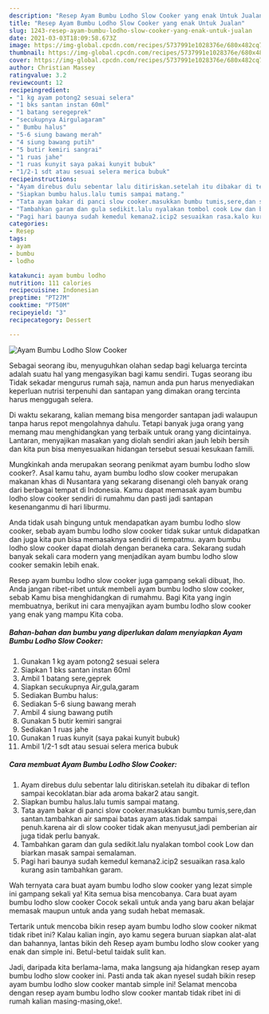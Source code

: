 ```yaml
---
description: "Resep Ayam Bumbu Lodho Slow Cooker yang enak Untuk Jualan"
title: "Resep Ayam Bumbu Lodho Slow Cooker yang enak Untuk Jualan"
slug: 1243-resep-ayam-bumbu-lodho-slow-cooker-yang-enak-untuk-jualan
date: 2021-03-03T18:09:58.673Z
image: https://img-global.cpcdn.com/recipes/5737991e1028376e/680x482cq70/ayam-bumbu-lodho-slow-cooker-foto-resep-utama.jpg
thumbnail: https://img-global.cpcdn.com/recipes/5737991e1028376e/680x482cq70/ayam-bumbu-lodho-slow-cooker-foto-resep-utama.jpg
cover: https://img-global.cpcdn.com/recipes/5737991e1028376e/680x482cq70/ayam-bumbu-lodho-slow-cooker-foto-resep-utama.jpg
author: Christian Massey
ratingvalue: 3.2
reviewcount: 12
recipeingredient:
- "1 kg ayam potong2 sesuai selera"
- "1 bks santan instan 60ml"
- "1 batang seregeprek"
- "secukupnya Airgulagaram"
- " Bumbu halus"
- "5-6 siung bawang merah"
- "4 siung bawang putih"
- "5 butir kemiri sangrai"
- "1 ruas jahe"
- "1 ruas kunyit saya pakai kunyit bubuk"
- "1/2-1 sdt atau sesuai selera merica bubuk"
recipeinstructions:
- "Ayam direbus dulu sebentar lalu ditiriskan.setelah itu dibakar di teflon sampai kecoklatan.biar ada aroma bakar2 atau sangit."
- "Siapkan bumbu halus.lalu tumis sampai matang."
- "Tata ayam bakar di panci slow cooker.masukkan bumbu tumis,sere,dan santan.tambahkan air sampai batas ayam atas.tidak sampai penuh.karena air di slow cooker tidak akan menyusut,jadi pemberian air juga tidak perlu banyak."
- "Tambahkan garam dan gula sedikit.lalu nyalakan tombol cook Low dan biarkan masak sampai semalaman."
- "Pagi hari baunya sudah kemedul kemana2.icip2 sesuaikan rasa.kalo kurang asin tambahkan garam."
categories:
- Resep
tags:
- ayam
- bumbu
- lodho

katakunci: ayam bumbu lodho 
nutrition: 111 calories
recipecuisine: Indonesian
preptime: "PT27M"
cooktime: "PT50M"
recipeyield: "3"
recipecategory: Dessert

---
```



![Ayam Bumbu Lodho Slow Cooker](https://img-global.cpcdn.com/recipes/5737991e1028376e/680x482cq70/ayam-bumbu-lodho-slow-cooker-foto-resep-utama.jpg)

Sebagai seorang ibu, menyuguhkan olahan sedap bagi keluarga tercinta adalah suatu hal yang mengasyikan bagi kamu sendiri. Tugas seorang ibu Tidak sekadar mengurus rumah saja, namun anda pun harus menyediakan keperluan nutrisi terpenuhi dan santapan yang dimakan orang tercinta harus menggugah selera.

Di waktu  sekarang, kalian memang bisa mengorder santapan jadi walaupun tanpa harus repot mengolahnya dahulu. Tetapi banyak juga orang yang memang mau menghidangkan yang terbaik untuk orang yang dicintainya. Lantaran, menyajikan masakan yang diolah sendiri akan jauh lebih bersih dan kita pun bisa menyesuaikan hidangan tersebut sesuai kesukaan famili. 



Mungkinkah anda merupakan seorang penikmat ayam bumbu lodho slow cooker?. Asal kamu tahu, ayam bumbu lodho slow cooker merupakan makanan khas di Nusantara yang sekarang disenangi oleh banyak orang dari berbagai tempat di Indonesia. Kamu dapat memasak ayam bumbu lodho slow cooker sendiri di rumahmu dan pasti jadi santapan kesenanganmu di hari liburmu.

Anda tidak usah bingung untuk mendapatkan ayam bumbu lodho slow cooker, sebab ayam bumbu lodho slow cooker tidak sukar untuk didapatkan dan juga kita pun bisa memasaknya sendiri di tempatmu. ayam bumbu lodho slow cooker dapat diolah dengan beraneka cara. Sekarang sudah banyak sekali cara modern yang menjadikan ayam bumbu lodho slow cooker semakin lebih enak.

Resep ayam bumbu lodho slow cooker juga gampang sekali dibuat, lho. Anda jangan ribet-ribet untuk membeli ayam bumbu lodho slow cooker, sebab Kamu bisa menghidangkan di rumahmu. Bagi Kita yang ingin membuatnya, berikut ini cara menyajikan ayam bumbu lodho slow cooker yang enak yang mampu Kita coba.

<!--inarticleads1-->

##### Bahan-bahan dan bumbu yang diperlukan dalam menyiapkan Ayam Bumbu Lodho Slow Cooker:

1. Gunakan 1 kg ayam potong2 sesuai selera
1. Siapkan 1 bks santan instan 60ml
1. Ambil 1 batang sere,geprek
1. Siapkan secukupnya Air,gula,garam
1. Sediakan  Bumbu halus:
1. Sediakan 5-6 siung bawang merah
1. Ambil 4 siung bawang putih
1. Gunakan 5 butir kemiri sangrai
1. Sediakan 1 ruas jahe
1. Gunakan 1 ruas kunyit (saya pakai kunyit bubuk)
1. Ambil 1/2-1 sdt atau sesuai selera merica bubuk




<!--inarticleads2-->

##### Cara membuat Ayam Bumbu Lodho Slow Cooker:

1. Ayam direbus dulu sebentar lalu ditiriskan.setelah itu dibakar di teflon sampai kecoklatan.biar ada aroma bakar2 atau sangit.
1. Siapkan bumbu halus.lalu tumis sampai matang.
1. Tata ayam bakar di panci slow cooker.masukkan bumbu tumis,sere,dan santan.tambahkan air sampai batas ayam atas.tidak sampai penuh.karena air di slow cooker tidak akan menyusut,jadi pemberian air juga tidak perlu banyak.
1. Tambahkan garam dan gula sedikit.lalu nyalakan tombol cook Low dan biarkan masak sampai semalaman.
1. Pagi hari baunya sudah kemedul kemana2.icip2 sesuaikan rasa.kalo kurang asin tambahkan garam.




Wah ternyata cara buat ayam bumbu lodho slow cooker yang lezat simple ini gampang sekali ya! Kita semua bisa mencobanya. Cara buat ayam bumbu lodho slow cooker Cocok sekali untuk anda yang baru akan belajar memasak maupun untuk anda yang sudah hebat memasak.

Tertarik untuk mencoba bikin resep ayam bumbu lodho slow cooker nikmat tidak ribet ini? Kalau kalian ingin, ayo kamu segera buruan siapkan alat-alat dan bahannya, lantas bikin deh Resep ayam bumbu lodho slow cooker yang enak dan simple ini. Betul-betul taidak sulit kan. 

Jadi, daripada kita berlama-lama, maka langsung aja hidangkan resep ayam bumbu lodho slow cooker ini. Pasti anda tak akan nyesel sudah bikin resep ayam bumbu lodho slow cooker mantab simple ini! Selamat mencoba dengan resep ayam bumbu lodho slow cooker mantab tidak ribet ini di rumah kalian masing-masing,oke!.

